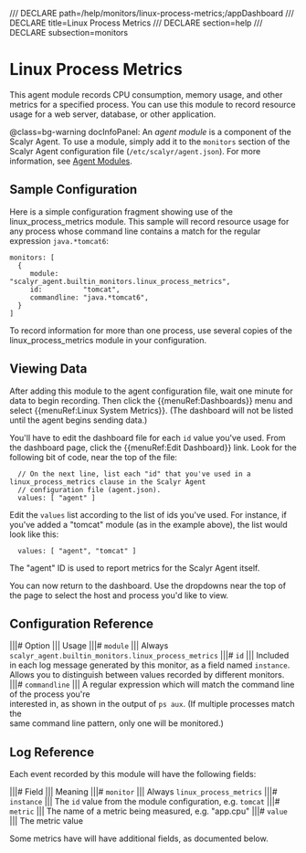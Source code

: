 /// DECLARE path=/help/monitors/linux-process-metrics;/appDashboard
/// DECLARE title=Linux Process Metrics
/// DECLARE section=help
/// DECLARE subsection=monitors

# Linux Process Metrics

This agent module records CPU consumption, memory usage, and other metrics for a specified process. You can
use this module to record resource usage for a web server, database, or other application.

@class=bg-warning docInfoPanel: An *agent module* is a component of the Scalyr Agent. To use a module,
simply add it to the ``monitors`` section of the Scalyr Agent configuration file (``/etc/scalyr/agent.json``).
For more information, see [Agent Modules](/help/scalyr-agent#modules).


## Sample Configuration

Here is a simple configuration fragment showing use of the linux_process_metrics module. This sample will record
resource usage for any process whose command line contains a match for the regular expression ``java.*tomcat6``:

    monitors: [
      {
         module:      "scalyr_agent.builtin_monitors.linux_process_metrics",
         id:          "tomcat",
         commandline: "java.*tomcat6",
      }
    ]

To record information for more than one process, use several copies of the linux_process_metrics module in
your configuration.


## Viewing Data

After adding this module to the agent configuration file, wait one minute for data to begin recording. Then 
click the {{menuRef:Dashboards}} menu and select {{menuRef:Linux System Metrics}}. (The dashboard will not be
listed until the agent begins sending data.)

You'll have to edit the dashboard file for each ``id`` value you've used. From the dashboard page, click the
{{menuRef:Edit Dashboard}} link. Look for the following bit of code, near the top of the file:

      // On the next line, list each "id" that you've used in a linux_process_metrics clause in the Scalyr Agent
      // configuration file (agent.json).
      values: [ "agent" ]

Edit the ``values`` list according to the list of ids you've used. For instance, if you've added a "tomcat" module
(as in the example above), the list would look like this:

      values: [ "agent", "tomcat" ]

The "agent" ID is used to report metrics for the Scalyr Agent itself.

You can now return to the dashboard. Use the dropdowns near the top of the page to select the host and process
you'd like to view.


## Configuration Reference

|||# Option                   ||| Usage
|||# ``module``               ||| Always ``scalyr_agent.builtin_monitors.linux_process_metrics``
|||# ``id``                   ||| Included in each log message generated by this monitor, as a field named ``instance``. \
                                  Allows you to distinguish between values recorded by different monitors.
|||# ``commandline``          ||| A regular expression which will match the command line of the process you're \
                                  interested in, as shown in the output of ``ps aux``. (If multiple processes match the \
                                  same command line pattern, only one will be monitored.)


## Log Reference

Each event recorded by this module will have the following fields:

|||# Field                    ||| Meaning
|||# ``monitor``              ||| Always ``linux_process_metrics``
|||# ``instance``             ||| The ``id`` value from the module configuration, e.g. ``tomcat``
|||# ``metric``               ||| The name of a metric being measured, e.g. "app.cpu"
|||# ``value``                ||| The metric value

Some metrics have will have additional fields, as documented below.
